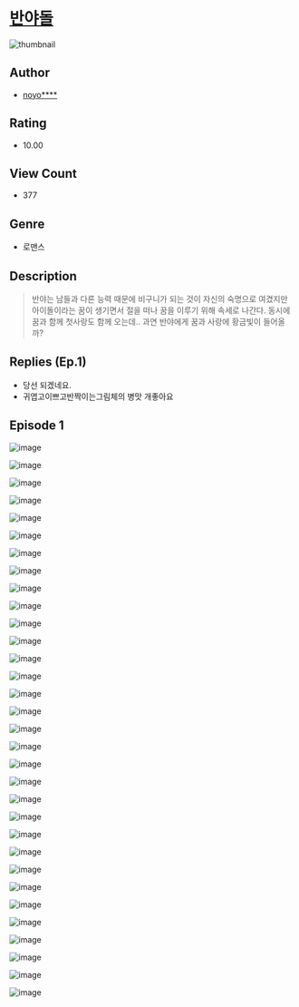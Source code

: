 # [반야돌](https://comic.naver.com/challenge/list?titleId=810514)
![thumbnail](https://image-comic.pstatic.net/user_contents_data/challenge_comic/2023/05/23/299061/upload_3833189130047992114_480x623.jpeg)

## Author
- [noyo****](https://comic.naver.com/artistTitle?id=299061)

## Rating
- 10.00

## View Count
- 377

## Genre
- 로맨스

## Description
> 반야는 남들과 다른 능력 때문에 비구니가 되는 것이 자신의 숙명으로 여겼지만 아이돌이라는 꿈이 생기면서 절을 떠나 꿈을 이루기 위해 속세로 나간다. 동시에 꿈과 함께 첫사랑도 함께 오는데.. 과연 반야에게 꿈과 사랑에 황금빛이 들어올까?

## Replies (Ep.1)
- 당선 되겠네요.
- 귀엽고이쁘고반짝이는그림체의 병맛 개좋아요

## Episode 1
![image](https://image-comic.pstatic.net/user_contents_data/challenge_comic/2023/05/24/299061/upload_3906928975983895865.jpeg)

![image](https://image-comic.pstatic.net/user_contents_data/challenge_comic/2023/05/24/299061/upload_7293973660722095417.jpeg)

![image](https://image-comic.pstatic.net/user_contents_data/challenge_comic/2023/05/24/299061/upload_3846411865437005156.jpeg)

![image](https://image-comic.pstatic.net/user_contents_data/challenge_comic/2023/05/24/299061/upload_3919649239712949301.jpeg)

![image](https://image-comic.pstatic.net/user_contents_data/challenge_comic/2023/05/24/299061/upload_7076387791314696246.jpeg)

![image](https://image-comic.pstatic.net/user_contents_data/challenge_comic/2023/05/24/299061/upload_7291667779418143076.jpeg)

![image](https://image-comic.pstatic.net/user_contents_data/challenge_comic/2023/05/24/299061/upload_3630856102636185144.jpeg)

![image](https://image-comic.pstatic.net/user_contents_data/challenge_comic/2023/05/24/299061/upload_7161627413181575220.jpeg)

![image](https://image-comic.pstatic.net/user_contents_data/challenge_comic/2023/05/24/299061/upload_3905521803030705201.jpeg)

![image](https://image-comic.pstatic.net/user_contents_data/challenge_comic/2023/05/24/299061/upload_3834362509976232501.jpeg)

![image](https://image-comic.pstatic.net/user_contents_data/challenge_comic/2023/05/24/299061/upload_7234295244675692601.jpeg)

![image](https://image-comic.pstatic.net/user_contents_data/challenge_comic/2023/05/24/299061/upload_3761405511937372728.jpeg)

![image](https://image-comic.pstatic.net/user_contents_data/challenge_comic/2023/05/24/299061/upload_7293125709623801650.jpeg)

![image](https://image-comic.pstatic.net/user_contents_data/challenge_comic/2023/05/24/299061/upload_3762818207533052723.jpeg)

![image](https://image-comic.pstatic.net/user_contents_data/challenge_comic/2023/05/24/299061/upload_3703429371067249765.jpeg)

![image](https://image-comic.pstatic.net/user_contents_data/challenge_comic/2023/05/24/299061/upload_4049074926708469862.jpeg)

![image](https://image-comic.pstatic.net/user_contents_data/challenge_comic/2023/05/24/299061/upload_3760898451557265971.jpeg)

![image](https://image-comic.pstatic.net/user_contents_data/challenge_comic/2023/05/24/299061/upload_7003207604578236465.jpeg)

![image](https://image-comic.pstatic.net/user_contents_data/challenge_comic/2023/05/24/299061/upload_4123105271414731364.jpeg)

![image](https://image-comic.pstatic.net/user_contents_data/challenge_comic/2023/05/24/299061/upload_3846974814655231076.jpeg)

![image](https://image-comic.pstatic.net/user_contents_data/challenge_comic/2023/05/24/299061/upload_4063709645531067238.jpeg)

![image](https://image-comic.pstatic.net/user_contents_data/challenge_comic/2023/05/24/299061/upload_3617345312293924914.jpeg)

![image](https://image-comic.pstatic.net/user_contents_data/challenge_comic/2023/05/24/299061/upload_7089054156780286772.jpeg)

![image](https://image-comic.pstatic.net/user_contents_data/challenge_comic/2023/05/24/299061/upload_7016998753038186085.jpeg)

![image](https://image-comic.pstatic.net/user_contents_data/challenge_comic/2023/05/24/299061/upload_4049409203154346292.jpeg)

![image](https://image-comic.pstatic.net/user_contents_data/challenge_comic/2023/05/24/299061/upload_3472337324266239585.jpeg)

![image](https://image-comic.pstatic.net/user_contents_data/challenge_comic/2023/05/24/299061/upload_7147829663169013350.jpeg)

![image](https://image-comic.pstatic.net/user_contents_data/challenge_comic/2023/05/24/299061/upload_4063433461920457571.jpeg)

![image](https://image-comic.pstatic.net/user_contents_data/challenge_comic/2023/05/24/299061/upload_3486741794223580720.jpeg)

![image](https://image-comic.pstatic.net/user_contents_data/challenge_comic/2023/05/24/299061/upload_3616732673864001126.jpeg)

![image](https://image-comic.pstatic.net/user_contents_data/challenge_comic/2023/05/24/299061/upload_7018409465145077859.jpeg)

![image](https://image-comic.pstatic.net/user_contents_data/challenge_comic/2023/05/24/299061/upload_3690191027847914806.jpeg)
